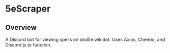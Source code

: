 # 5eScraper
## Overview
A Discord bot for viewing spells on dnd5e.wikidot. Uses Axios, Cheerio, and Discord.js to function.
